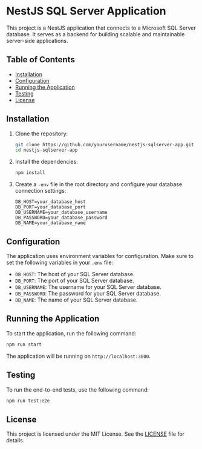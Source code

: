 # NestJS SQL Server Application

This project is a NestJS application that connects to a Microsoft SQL Server database. It serves as a backend for building scalable and maintainable server-side applications.

## Table of Contents

- [Installation](#installation)
- [Configuration](#configuration)
- [Running the Application](#running-the-application)
- [Testing](#testing)
- [License](#license)

## Installation

1. Clone the repository:
   ```bash
   git clone https://github.com/yourusername/nestjs-sqlserver-app.git
   cd nestjs-sqlserver-app
   ```

2. Install the dependencies:
   ```bash
   npm install
   ```

3. Create a `.env` file in the root directory and configure your database connection settings:
   ```
   DB_HOST=your_database_host
   DB_PORT=your_database_port
   DB_USERNAME=your_database_username
   DB_PASSWORD=your_database_password
   DB_NAME=your_database_name
   ```

## Configuration

The application uses environment variables for configuration. Make sure to set the following variables in your `.env` file:

- `DB_HOST`: The host of your SQL Server database.
- `DB_PORT`: The port of your SQL Server database.
- `DB_USERNAME`: The username for your SQL Server database.
- `DB_PASSWORD`: The password for your SQL Server database.
- `DB_NAME`: The name of your SQL Server database.

## Running the Application

To start the application, run the following command:

```bash
npm run start
```

The application will be running on `http://localhost:3000`.

## Testing

To run the end-to-end tests, use the following command:

```bash
npm run test:e2e
```

## License

This project is licensed under the MIT License. See the [LICENSE](LICENSE) file for details.